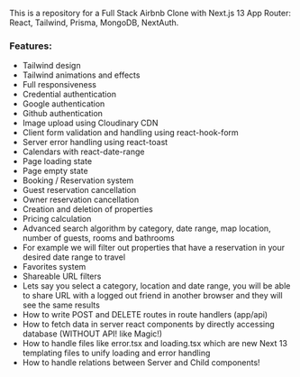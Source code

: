 This is a repository for a Full Stack Airbnb Clone with Next.js 13 App Router: React, Tailwind, Prisma, MongoDB, NextAuth.
<h3>Features:</h3>
<ul>
    <li>Tailwind design</li>
    <li>Tailwind animations and effects</li>
    <li>Full responsiveness</li>
    <li>Credential authentication</li>
    <li>Google authentication</li>
    <li>Github authentication</li>
    <li>Image upload using Cloudinary CDN</li>
    <li>Client form validation and handling using react-hook-form</li>
    <li>Server error handling using react-toast</li>
    <li>Calendars with react-date-range</li>
    <li>Page loading state</li>
    <li>Page empty state</li>
    <li>Booking / Reservation system</li>
    <li>Guest reservation cancellation</li>
    <li>Owner reservation cancellation</li>
    <li>Creation and deletion of properties</li>
    <li>Pricing calculation</li>
    <li>Advanced search algorithm by category, date range, map location, number of guests, rooms and bathrooms</li>
    <li>For example we will filter out properties that have a reservation in your desired date range to travel</li>
    <li>Favorites system</li>
    <li>Shareable URL filters</li>
    <li>Lets say you select a category, location and date range, you will be able to share URL with a logged out friend in another browser and they will see the same results</li>
    <li>How to write POST and DELETE routes in route handlers (app/api)</li>
    <li>How to fetch data in server react components by directly accessing database (WITHOUT API! like Magic!)</li>
    <li>How to handle files like error.tsx and loading.tsx which are new Next 13 templating files to unify loading and error handling</li>
    <li>How to handle relations between Server and Child components!</li>
</ul>
